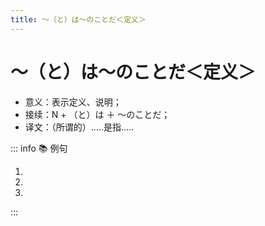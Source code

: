 ```yaml
---
title: ～（と）は～のことだ＜定义＞
---
```


# ～（と）は～のことだ＜定义＞

- 意义：表示定义、说明；
- 接续：N + （と）は ＋ ～のことだ；
- 译文：（所谓的）.....是指.....

::: info :books: 例句

1. <grammer-content sentence='[春節/しゅんせつ]は[旧暦/きゅうれき]の[正月/しょうがつ]**のことである**。' trans='春节是农历的正月。' />
2. <grammer-content sentence='[就活/しゅうかつ][生/せい]は、[文字/もじ][通り/とおり]、[就職/しゅうしょく][活動/かつどう]をする[学生/がくせい]**のことだ**。' trans='所谓的求职生，就是指正在找工作的学生。' />
3. <grammer-content sentence='[冬至/とうじと]は、[一年/いちねん]で[昼/ひる]の[時間/じかん]が[最も/もっとも][短く/みじかく]なる[日/ひ]**のことだ**。' trans='冬至就是一年中白昼最短的一天。' />

:::
